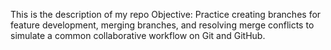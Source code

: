 This is the description of my repo
 Objective: Practice creating branches for feature development, merging branches, and resolving merge conflicts to simulate a common collaborative workflow on Git and GitHub.
